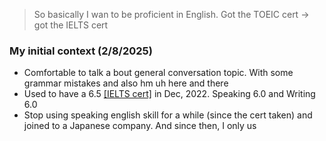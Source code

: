 > So basically I wan to be proficient in English.
> Got the TOEIC cert -> got the IELTS cert

### My initial context (2/8/2025)
- Comfortable to talk a bout general conversation topic. With some grammar mistakes and also hm uh here and there
- Used to have a 6.5 [[IELTS cert]](Academic) in Dec, 2022. Speaking 6.0 and Writing 6.0
- Stop using speaking english skill for a while (since the cert taken) and joined to a Japanese company. And since then, I only us